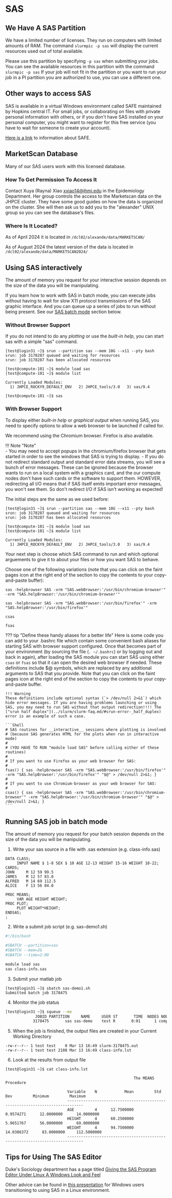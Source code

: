 # SAS

## We Have A SAS Partition

We have a limited number of licenses. They run on computers with limited amounts of RAM. The command `slurmpic -p sas` will display the current resources used out of total available.

Please use this partition by specifying `-p sas` when submitting your jobs. You can see the available resources in this partition with the command `slurmpic -p sas` If your job will not fit in the partition or you want to run your job in a PI partition you are authorized to use, you can use a different one.

## Other ways to access SAS
SAS is available in a virtual Windows environment called SAFE maintained by Hopkins central IT. For small jobs,
or collaborating on files with private personal information with others, or if you don't have SAS installed on your
personal computer, you might want to register for this free service (you have to wait for someone to create your account).

[Here is a link](../access/access-overview.md#safe-desktop) to information about SAFE.

## MarketScan Database

Many of our SAS users work with this licensed database.

### How To Get Permission To Access It
Contact  Xuya (Rayna) Xiao  <xxiao14@jhmi.edu> in the Epidemiology Department.
Her group controls the access to the Marketscan data on the JHPCE cluster.  They have some
good guides on how the data is organized on the cluster.  She will then ask us to add you to
the "alexander" UNIX group so you can see the database's files.

### Where Is It Located?

As of April 2024 it is located in `/dcl02/alexande/data/MARKETSCAN/`

As of August 2024 the latest version of the data is located in `/dcl02/alexande/data/MARKETSCAN2024/`

## Using SAS interactively

The amount of memory you request for your interactive session depends on the size of the data you will be manipulating.

If you learn how to work with SAS in batch mode, you can execute jobs without having to wait for slow X11 protocol transmissions of the SAS graphic interface. And you can queue up a series of jobs to run without being present.  See our [SAS batch mode](./sas.md#running-sas-job-in-batch-mode) section below.

### Without Browser Support
If you do not intend to do any *plotting* or use the *built-in help*, you can start sas with a simple "sas" command.
```
[test@login31 ~]$ srun --partition sas --mem 10G --x11 --pty bash
srun: job 3178287 queued and waiting for resources
srun: job 3178287 has been allocated resources

[test@compute-101 ~]$ module load sas
[test@compute-101 ~]$ module list

Currently Loaded Modules:
  1) JHPCE_ROCKY9_DEFAULT_ENV   2) JHPCE_tools/3.0   3) sas/9.4

[test@compute-101 ~]$ sas
```

### With Browser Support

To display either *built-in help* or *graphical output* when running SAS, you need to specify options to allow a web browser to be launched if called for.

We recommend using the Chromium browser. Firefox is also available. 

!!! Note "Note"  
    - You may need to accept popups in the chromium/firefox browser that gets started in order to see the windows that SAS is trying to display.
    - If you do not redirect standard output and standard error data streams, you will see a bunch of error messages. These can be ignored because the browser wants to run on a local system with a graphics card, and the our compute nodes don't have such cards or the software to support them. HOWEVER, redirecting all I/O means that if SAS itself emits important error messages, you won't see them. So don't redirect I/O if SAS isn't working as expected!

The initial steps are the same as we used before:
```
[test@login31 ~]$ srun --partition sas --mem 10G --x11 --pty bash
srun: job 3178287 queued and waiting for resources
srun: job 3178287 has been allocated resources

[test@compute-101 ~]$ module load sas
[test@compute-101 ~]$ module list

Currently Loaded Modules:
  1) JHPCE_ROCKY9_DEFAULT_ENV   2) JHPCE_tools/3.0   3) sas/9.4
```

Your next step is choose which SAS command to run and
which optional arguements to give it to about your files or how you want SAS to behave.

Choose one of the following variations (note that you can click on the faint pages icon at the right end of the section to copy the contents to your copy-and-paste buffer):

``` title="Chrome, no I/O redirection"
sas -helpbrowser SAS -xrm "SAS.webBrowser:'/usr/bin/chromium-browser'" -xrm "SAS.helpBrowser:'/usr/bin/chromium-browser'"
```
``` title="Firefox, no I/O redirection"
sas -helpbrowser SAS -xrm "SAS.webBrowser:'/usr/bin/firefox'" -xrm "SAS.helpBrowser:'/usr/bin/firefox'"
```

``` title="Chrome, all I/O redirected to a black hole (see tip below)"
csas
```

``` title="Firefox, all I/O redirected to a black hole (see tip below)"
fsas
```

??? tip "Define these handy aliases for a better life"
    Here is some code you can add to your .bashrc file which contain some convenient bash aliases for starting SAS with browser support configured. Once that becomes part of your environment (by sourcing the file (`. ~/.bashrc`) or by logging out and back in again), after loading the SAS module you can start SAS using either `csas` or `fsas` so that it can open the desired web browser if needed. These definitions include $@ symbols, which are replaced by any additional arguments to SAS that you provide. Note that you can click on the faint pages icon at the right end of the section to copy the contents to your copy-and-paste buffer.

    !!! Warning
    These definitions include optional syntax (`> /dev/null 2>&1`) which hide error messages. If you are having problems launching or using SAS, you may need to run SAS without that output redirection!!!! The ["srun half duplex"](../slurm/slurm-faq.md/#srun-error-_half_duplex) error is an example of such a case.

    ```Shell
    # SAS routines for __interactive__ sessions where plotting is involved
    # (because SAS generates HTML for the plots when run in interactive mode)
    # 
    # (YOU HAVE TO RUN "module load SAS" before calling either of these routines)
    #
    # If you want to use Firefox as your web browser for SAS:
    #
    fsas() { sas -helpbrowser SAS -xrm "SAS.webBrowser:'/usr/bin/firefox'" -xrm "SAS.helpBrowser:'/usr/bin/firefox'" "$@" > /dev/null 2>&1; }
    #
    # If you want to use Chromium-browser as your web browser for SAS:
    #
    csas() { sas -helpbrowser SAS -xrm "SAS.webBrowser:'/usr/bin/chromium-browser'" -xrm "SAS.helpBrowser:'/usr/bin/chromium-browser'" "$@" > /dev/null 2>&1; }
    ```

## Running SAS job in batch mode

The amount of memory you request for your batch session depends on the size of the data you will be manipulating.

1. Write your sas source in a file with .sas extension (e.g. class-info.sas)
```SAS
DATA CLASS;
     INPUT NAME $ 1-8 SEX $ 10 AGE 12-13 HEIGHT 15-16 WEIGHT 18-22;
CARDS;
JOHN     M 12 59 99.5
JAMES    M 12 57 83.0
ALFRED   M 14 69 112.5
ALICE    F 13 56 84.0

PROC MEANS;
     VAR AGE HEIGHT WEIGHT;
PROC PLOT;
     PLOT WEIGHT*HEIGHT;
ENDSAS;
;
```

2. Write a submit job script (e.g. sas-demo1.sh)
```bash
#!/bin/bash

#SBATCH --partition=sas
#SBATCH --mem=2G
#SBATCH --time=2:00

module load sas
sas class-info.sas
```

3. Submit your matlab job
```
[test@login31 ~]$ sbatch sas-demo1.sh
Submitted batch job 3178475
```

4. Monitor the job status
```bash
[test@login31 ~]$ squeue --me
             JOBID PARTITION     NAME     USER ST       TIME  NODES NODELIST(REASON)
            3178475       sas sas-demo    test R       0:01      1 compute-101
```

5. When the job is finished, the output files are created in your Current Working Directory
```
-rw-r--r-- 1 test test    0 Mar 13 16:49 slurm-3178475.out
-rw-r--r-- 1 test test 2108 Mar 13 16:49 class-info.lst
```

6. Look at the results from output file
```
[test@login31 ~]$ cat class-info.lst

                                                        The MEANS Procedure

                           Variable    N            Mean         Std Dev         Minimum         Maximum
                           -----------------------------------------------------------------------------
                           AGE         4      12.7500000       0.9574271      12.0000000      14.0000000
                           HEIGHT      4      60.2500000       5.9651767      56.0000000      69.0000000
                           WEIGHT      4      94.7500000      14.0386372      83.0000000     112.5000000
                           -----------------------------------------------------------------------------

```

## Tips for Using The SAS Editor

Duke's Sociology department has a page titled [Giving the SAS Program Editor Under Linux A Windows Look and Feel](https://computing.soc.duke.edu/computing/Giving(20)the(20)SAS(20)Program(20)Editor(20)Under(20)Linux(20)a(20)Windows(20)Look(20)and(20)Feel.html)

Other advice can be found in [this presentation](https://www.lexjansen.com/phuse/2015/is/iS07_ppt.pdf) for Windows users transitioning to using SAS in a Linux environment.
